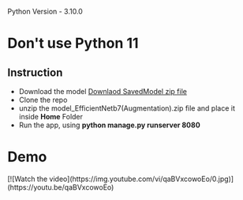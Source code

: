 Python Version - 3.10.0
<h1>Don't use Python 11</h1>
<h2>Instruction</h2>
<ul>
  <li>
    Download the model <a href='https://drive.google.com/file/d/13Y5L_NFLRR7C6IXOUwFpXLAWKDIk1o7l/view?usp=drive_link'>Downlaod SavedModel zip file</a>
  </li>
  <li>
    Clone the repo
  </li>
  <li>
    unzip the model_EfficientNetb7(Augmentation).zip file and place it inside <b>Home</b> Folder
  </li>
  <li>
    Run the app, using <b>python manage.py runserver 8080</b>
  </li>
</ul>
<h1>Demo</h1>
[![Watch the video](https://img.youtube.com/vi/qaBVxcowoEo/0.jpg)](https://youtu.be/qaBVxcowoEo)

